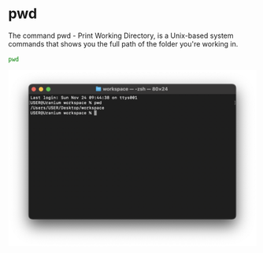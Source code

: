 # pwd

The command pwd - Print Working Directory, is a Unix-based system commands that shows you the full path of the folder you're working in.

```sh
pwd
```

![pwd](../../assets/shell-scripting/pwd.png)
